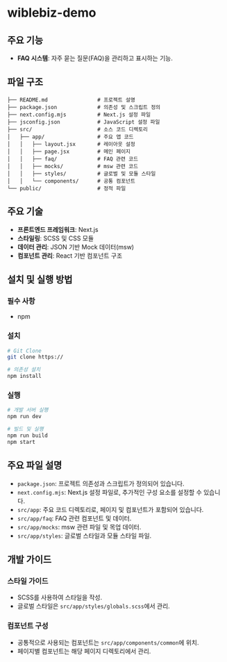 # wiblebiz-demo

## 주요 기능
- **FAQ 시스템**: 자주 묻는 질문(FAQ)을 관리하고 표시하는 기능.


## 파일 구조
```
├── README.md                # 프로젝트 설명
├── package.json             # 의존성 및 스크립트 정의
├── next.config.mjs          # Next.js 설정 파일
├── jsconfig.json            # JavaScript 설정 파일
├── src/                     # 소스 코드 디렉토리
│   ├── app/                 # 주요 앱 코드
│   │   ├── layout.jsx       # 레이아웃 설정
│   │   ├── page.jsx         # 메인 페이지
│   │   ├── faq/             # FAQ 관련 코드
│   │   ├── mocks/           # msw 관련 코드
│   │   ├── styles/          # 글로벌 및 모듈 스타일
│   │   └── components/      # 공통 컴포넌트
└── public/                  # 정적 파일
```

## 주요 기술
- **프론트엔드 프레임워크**: Next.js
- **스타일링**: SCSS 및 CSS 모듈
- **데이터 관리**: JSON 기반 Mock 데이터(msw)
- **컴포넌트 관리**: React 기반 컴포넌트 구조


## 설치 및 실행 방법
### 필수 사항
- npm

### 설치
```bash
# Git Clone
git clone https://

# 의존성 설치
npm install
```

### 실행
```bash
# 개발 서버 실행
npm run dev

# 빌드 및 실행
npm run build
npm start
```

## 주요 파일 설명
- `package.json`: 프로젝트 의존성과 스크립트가 정의되어 있습니다.
- `next.config.mjs`: Next.js 설정 파일로, 추가적인 구성 요소를 설정할 수 있습니다.
- `src/app`: 주요 코드 디렉토리로, 페이지 및 컴포넌트가 포함되어 있습니다.
- `src/app/faq`: FAQ 관련 컴포넌트 및 데이터.
- `src/app/mocks`: msw 관련 파일 및 목업 데이터.
- `src/app/styles`: 글로벌 스타일과 모듈 스타일 파일.

## 개발 가이드
### 스타일 가이드
- SCSS를 사용하여 스타일을 작성.
- 글로벌 스타일은 `src/app/styles/globals.scss`에서 관리.

### 컴포넌트 구성
- 공통적으로 사용되는 컴포넌트는 `src/app/components/common`에 위치.
- 페이지별 컴포넌트는 해당 페이지 디렉토리에서 관리.




